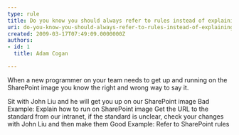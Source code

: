 ```yaml
---
type: rule
title: Do you know you should always refer to rules instead of explaining it?
uri: do-you-know-you-should-always-refer-to-rules-instead-of-explaining-it
created: 2009-03-17T07:49:09.0000000Z
authors:
- id: 1
  title: Adam Cogan

---
```




<span class='intro'> 
  <p>When a new programmer on your team needs to get up and running on the SharePoint image you know the right and wrong way to say it.</p>
<span class="ms-rteCustom-GreyBox">Sit with John Liu and he will get you up on our SharePoint image </span><span class="ms-rteCustom-FigureBad">Bad Example&#58; Explain how to run on SharePoint image</span> <span class="ms-rteCustom-GreyBox">Get the URL to the standard from our intranet, if the standard is unclear, check your changes with John Liu and then make them</span> <span class="ms-rteCustom-FigureGood">Good Example&#58; Refer to SharePoint rules</span>
 </span>




